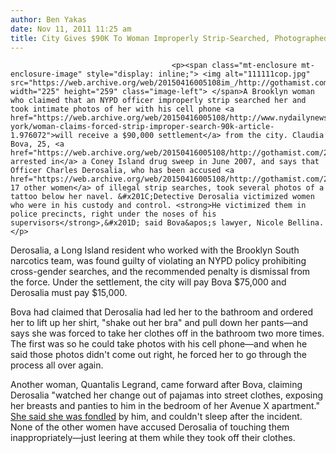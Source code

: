 ```yaml
---
author: Ben Yakas
date: Nov 11, 2011 11:25 am
title: City Gives $90K To Woman Improperly Strip-Searched, Photographed By Cop
---
```


	
										<p><span class="mt-enclosure mt-enclosure-image" style="display: inline;"> <img alt="111111cop.jpg" src="https://web.archive.org/web/20150416005108im_/http://gothamist.com/attachments/byakas/111111cop.jpg" width="225" height="259" class="image-left"> </span>A Brooklyn woman who claimed that an NYPD officer improperly strip searched her and took intimate photos of her with his cell phone <a href="https://web.archive.org/web/20150416005108/http://www.nydailynews.com/new-york/woman-claims-forced-strip-improper-search-90k-article-1.976072">will receive a $90,000 settlement</a> from the city. Claudia Bova, 25, <a href="https://web.archive.org/web/20150416005108/http://gothamist.com/2009/12/17/brooklyn_cop_accused_of_taking_cell.php">was arrested in</a> a Coney Island drug sweep in June 2007, and says that Officer Charles Derosalia, who has been accused <a href="https://web.archive.org/web/20150416005108/http://gothamist.com/2010/09/24/18_women_accuse_cop_of_illegal_stri.php">by 17 other women</a> of illegal strip searches, took several photos of a tattoo below her navel. &#x201C;Detective Derosalia victimized women who were in his custody and control. <strong>He victimized them in police precincts, right under the noses of his supervisors</strong>,&#x201D; said Bova&apos;s lawyer, Nicole Bellina.</p>

<p>Derosalia, a Long Island resident who worked with the Brooklyn South narcotics team, was found guilty of violating an NYPD policy prohibiting cross-gender searches, and the recommended penalty is dismissal from the force. Under the settlement, the city will pay Bova $75,000 and Derosalia must pay $15,000.</p>

<p>Bova had claimed that Derosalia had led her to the bathroom and ordered her to lift up her shirt, &quot;shake out her bra&quot; and pull down her pants&#x2014;and says she was forced to take her clothes off in the bathroom two more times. The first was so he could take photos with his cell phone&#x2014;and when he said those photos didn&apos;t come out right, he forced her to go through the process all over again. </p>

<p>Another woman, Quantalis Legrand, came forward after Bova, claiming Derosalia &quot;watched her change out of pajamas into street clothes, exposing her breasts and panties to him in the bedroom of her Avenue X apartment.&quot; <a href="https://web.archive.org/web/20150416005108/http://articles.nydailynews.com/2010-09-25/local/27076339_1_improper-strip-searches-cop-detectives">She said she was fondled</a> by him, and couldn&apos;t sleep after the incident. None of the other women have accused Derosalia of touching them inappropriately&#x2014;just leering at them while they took off their clothes. </p>					
										
									
				